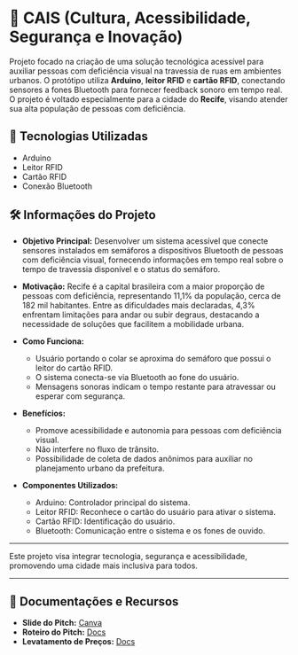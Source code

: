 # 📒 CAIS (Cultura, Acessibilidade, Segurança e Inovação)

Projeto focado na criação de uma solução tecnológica acessível para auxiliar pessoas com deficiência visual na travessia de ruas em ambientes urbanos. O protótipo utiliza **Arduino**, **leitor RFID** e **cartão RFID**, conectando sensores a fones Bluetooth para fornecer feedback sonoro em tempo real. O projeto é voltado especialmente para a cidade do **Recife**, visando atender sua alta população de pessoas com deficiência.

## 🚀 Tecnologias Utilizadas
- Arduino
- Leitor RFID
- Cartão RFID
- Conexão Bluetooth

## 🛠️ Informações do Projeto

- **Objetivo Principal:** Desenvolver um sistema acessível que conecte sensores instalados em semáforos a dispositivos Bluetooth de pessoas com deficiência visual, fornecendo informações em tempo real sobre o tempo de travessia disponível e o status do semáforo.

- **Motivação:** Recife é a capital brasileira com a maior proporção de pessoas com deficiência, representando 11,1% da população, cerca de 182 mil habitantes. Entre as dificuldades mais declaradas, 4,3% enfrentam limitações para andar ou subir degraus, destacando a necessidade de soluções que facilitem a mobilidade urbana.

- **Como Funciona:**
  - Usuário portando o colar se aproxima do semáforo que possui o leitor do cartão RFID.
  - O sistema conecta-se via Bluetooth ao fone do usuário.
  - Mensagens sonoras indicam o tempo restante para atravessar ou esperar com segurança.
  
- **Benefícios:**
  - Promove acessibilidade e autonomia para pessoas com deficiência visual.
  - Não interfere no fluxo de trânsito.
  - Possibilidade de coleta de dados anônimos para auxiliar no planejamento urbano da prefeitura.

- **Componentes Utilizados:**
  - Arduino: Controlador principal do sistema.
  - Leitor RFID: Reconhece o cartão do usuário para ativar o sistema.
  - Cartão RFID: Identificação do usuário.
  - Bluetooth: Comunicação entre o sistema e os fones de ouvido.

---

Este projeto visa integrar tecnologia, segurança e acessibilidade, promovendo uma cidade mais inclusiva para todos.

---

## 📂 Documentações e Recursos

- **Slide do Pitch:** [Canva](https://www.canva.com/design/DAGnAWbXc8E/r3Gs3kI1lnrGCjKevswTsA/edit?utm_content=DAGnAWbXc8E&utm_campaign=designshare&utm_medium=link2&utm_source=sharebutton)
- **Roteiro do Pitch:** [Docs](https://docs.google.com/document/d/1UwsSwSbW5KeNIlgzx-e4YPytqdl4EEkArsznC8cGMQI/edit?usp=sharing)
- **Levatamento de Preços:** [Docs](https://docs.google.com/spreadsheets/d/1UwsSwSbW5KeNIlgzx-e4YPytqdl4EEkArsznC8cGMQI/edit?gid=0#gid=0)
